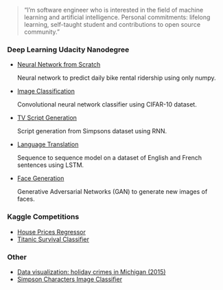 > “I’m software engineer who is interested in the field of machine learning and artificial intelligence. Personal commitments: lifelong learning, self-taught student and contributions to open source community.”

### __Deep Learning Udacity Nanodegree__
* [Neural Network from Scratch](https://github.com/samuxiii/dlf/blob/master/p1/Your_first_neural_network.ipynb)

    Neural network to predict daily bike rental ridership using only numpy.

* [Image Classification](https://github.com/samuxiii/dlf/blob/master/p2/dlnd_image_classification.ipynb)

    Convolutional neural network classifier using CIFAR-10 dataset.

* [TV Script Generation](https://github.com/samuxiii/dlf/blob/master/p3/dlnd_tv_script_generation.ipynb)

    Script generation from Simpsons dataset using RNN.

* [Language Translation](https://github.com/samuxiii/dlf/blob/master/p4/dlnd_language_translation.ipynb)

    Sequence to sequence model on a dataset of English and French sentences using LSTM.

* [Face Generation](https://github.com/samuxiii/dlf/blob/master/p5/dlnd_face_generation.ipynb)

    Generative Adversarial Networks (GAN) to generate new images of faces.

### __Kaggle Competitions__

* [House Prices Regressor](https://github.com/samuxiii/notebooks/blob/master/houses/House%20Prices%20Clean.ipynb)
* [Titanic Survival Classifier](https://github.com/samuxiii/notebooks/blob/master/titanic/Titanic%20Survival%20Kaggle.ipynb)

### __Other__
* [Data visualization: holiday crimes in Michigan (2015)](https://github.com/samuxiii/notebooks/blob/master/crimes/Holiday%20Crimes.ipynb)
* [Simpson Characters Image Classifier](https://github.com/samuxiii/notebooks/blob/master/simpsons/Simpsons.ipynb)

